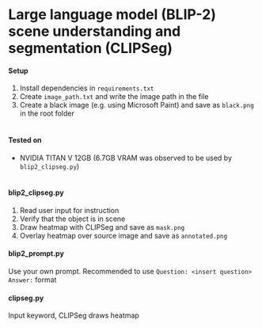# Large language model (BLIP-2) scene understanding and segmentation (CLIPSeg)



#### Setup
1. Install dependencies in `requirements.txt`
2. Create `image_path.txt` and write the image path in the file
3. Create a black image (e.g. using Microsoft Paint) and save as `black.png` in the root folder
<br/><br/>

#### Tested on
* NVIDIA TITAN V 12GB (6.7GB VRAM was observed to be used by `blip2_clipseg.py`)
<br/><br/>

#### blip2_clipseg.py
1. Read user input for instruction
2. Verify that the object is in scene
3. Draw heatmap with CLIPSeg and save as `mask.png`
4. Overlay heatmap over source image and save as `annotated.png`

#### blip2_prompt.py
Use your own prompt. Recommended to use `Question: <insert question> Answer:` format

#### clipseg.py
Input keyword, CLIPSeg draws heatmap
